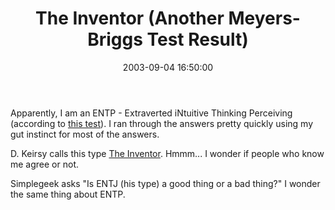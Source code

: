 ﻿---
layout: post
title: "The Inventor (Another Meyers-Briggs Test Result)"
comments: false
date: 2003-09-04 16:50:00
updated: 2004-05-02 09:43:00
categories:
 - Personal
subtext-id: 264c02cd-e93b-4368-b26b-6ae098c4b291
alias: /blog/The-Inventor-(Another-Meyers-Briggs-Test-Result).aspx
---


Apparently, I am an ENTP - Extraverted iNtuitive Thinking Perceiving (according to [this test](http://www.humanmetrics.com/cgi-win/JTypes2.asp)). I ran through the answers pretty quickly using my gut instinct for most of the answers.

D. Keirsy calls this type [The Inventor](http://keirsey.com/personality/ntep.html). Hmmm... I wonder if people who know me agree or not.

Simplegeek asks "Is ENTJ (his type) a good thing or a bad thing?" I wonder the same thing about ENTP.
